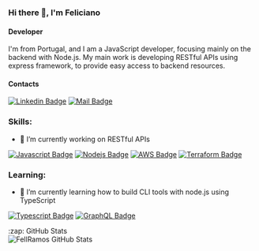 ### Hi there 👋, I'm Feliciano

#### Developer

I'm from Portugal, and I am a JavaScript developer, focusing mainly on the backend with Node.js. My main work is developing RESTful APIs using express framework, to provide easy access to backend resources.

#### Contacts

[![Linkedin Badge](https://img.shields.io/badge/-FellRamos-0e76a8?style=flat&labelColor=0e76a8&logo=linkedin&logoColor=white)](https://www.linkedin.com/in/feliciano-ramos-0a351747/)
[![Mail Badge](https://img.shields.io/badge/-fellramos-c0392b?style=flat&labelColor=c0392b&logo=gmail&logoColor=white)](mailto:feliciano.ramos.pro@gmail.com)

### Skills:

- 🔭  I’m currently working on RESTful APIs

[![Javascript Badge](https://img.shields.io/badge/-Javascript-F0DB4F?style=flat&labelColor=black&logo=javascript&logoColor=F0DB4F)](#)
[![Nodejs Badge](https://img.shields.io/badge/-Nodejs-3C873A?style=flat&labelColor=black&logo=node.js&logoColor=3C873A)](#)
[![AWS Badge](https://img.shields.io/badge/-AWS-FFCA28?style=flat&labelColor=black&logo=amazon-aws&logoColor=FFCA28)](#)
[![Terraform Badge](https://img.shields.io/badge/-Terraform-623CE4?style=flat&labelColor=black&logo=terraform&logoColor=623CE4)](#)

### Learning:

- 🌱  I’m currently learning how to build CLI tools with node.js using TypeScript

[![Typescript Badge](https://img.shields.io/badge/-Typescript-007acc?style=flat&labelColor=black&logo=typescript&logoColor=007acc)](#)
[![GraphQL Badge](https://img.shields.io/badge/-GraphQl-e535ab?style=flat&labelColor=black&logo=node.js&logoColor=e535ab)](#)

<summary>:zap: GitHub Stats</summary>
<img align="left" alt="FellRamos GitHub Stats" src="https://github-readme-stats.fellramos.vercel.app/api?username=FellRamos&show_icons=true"/>
 

